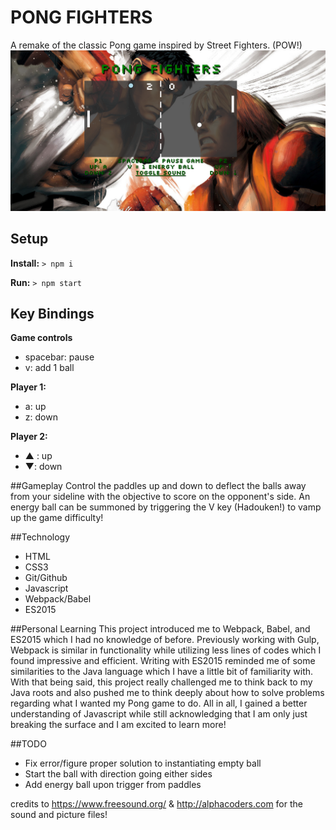 # PONG FIGHTERS

A remake of the classic Pong game inspired by Street Fighters. (POW!)
![pong screenshot](/public/images/pong_screenshot.png)

## Setup
**Install:**
`> npm i`

**Run:**
`> npm start`

## Key Bindings
**Game controls**
 * spacebar: pause
 * v: add 1 ball

**Player 1:**
 * a: up
 * z: down

**Player 2:**
 * ▲ : up
 * ▼: down

##Gameplay
Control the paddles up and down to deflect the balls away from your sideline with the objective to score on the opponent's side. An energy ball can be summoned by triggering the V key (Hadouken!) to vamp up the game difficulty!

##Technology 
 * HTML
 * CSS3
 * Git/Github
 * Javascript
 * Webpack/Babel
 * ES2015

##Personal Learning
This project introduced me to Webpack, Babel, and ES2015 which I had no knowledge of before. Previously working with Gulp, Webpack is similar in functionality while utilizing less lines of codes which I found impressive and efficient. Writing with ES2015 reminded me of some similarities to the Java language which I have a little bit of familiarity with. With that being said, this project really challenged me to think back to my Java roots and also pushed me to think deeply about how to solve problems regarding what I wanted my Pong game to do. All in all, I gained a better understanding of Javascript while still acknowledging that I am only just breaking the surface and I am excited to learn more!

##TODO
 * Fix error/figure proper solution to instantiating empty ball
 * Start the ball with direction going either sides
 * Add energy ball upon trigger from paddles

 credits to https://www.freesound.org/ & http://alphacoders.com for the sound and picture files!